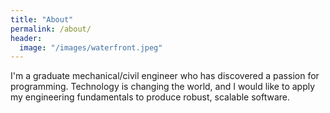 ```yaml
---
title: "About"
permalink: /about/
header:
  image: "/images/waterfront.jpeg"
---
```


I'm a graduate mechanical/civil engineer who has discovered a passion for programming. Technology is changing the world, and I would like to apply my engineering fundamentals to produce robust, scalable software.
